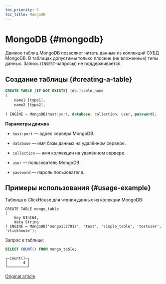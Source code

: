 ```yaml
---
toc_priority: 5
toc_title: MongoDB
---
```


# MongoDB {#mongodb}

Движок таблиц MongoDB позволяет читать данные из коллекций СУБД MongoDB. В таблицах допустимы только плоские (не вложенные) типы данных. Запись (`INSERT`-запросы) не поддерживается.

## Создание таблицы {#creating-a-table}

``` sql
CREATE TABLE [IF NOT EXISTS] [db.]table_name
(
    name1 [type1],
    name2 [type2],
    ...
) ENGINE = MongoDB(host:port, database, collection, user, password);
```

**Параметры движка**

-   `host:port` — адрес сервера MongoDB.

-   `database` — имя базы данных на удалённом сервере.

-   `collection` — имя коллекции на удалённом сервере.

-   `user` — пользователь MongoDB.

-   `password` — пароль пользователя.

## Примеры использования {#usage-example}

Таблица в ClickHouse для чтения данных из колекции MongoDB:

``` text
CREATE TABLE mongo_table
(
    key UInt64,
    data String
) ENGINE = MongoDB('mongo1:27017', 'test', 'simple_table', 'testuser', 'clickhouse');
```

Запрос к таблице:

``` sql
SELECT COUNT() FROM mongo_table;
```

``` text
┌─count()─┐
│       4 │
└─────────┘
```

[Original article](https://clickhouse.tech/docs/ru/engines/table-engines/integrations/mongodb/) <!--hide-->
